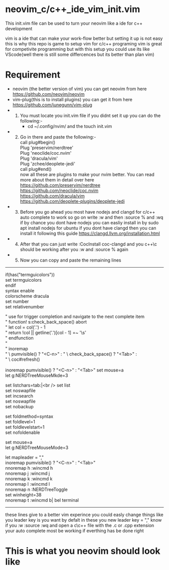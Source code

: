 # neovim_c/c++_ide_vim_init.vim
This init.vim file can be used to turn your neovim like a ide for c++ development

vim is a ide that can make your work-flow better but setting it up is not easy this is why this repo is game to setup vim for c/c++ programing 
vim is great for competivite programming but with this setup you could use its like VScode(well there is still some differcences but its better than plan vim)

# Requirement
* neovim (the better version of vim) you can get neovim from here https://github.com/neovim/neovim
* vim-plug(this is to install plugins) you can get it from here https://github.com/junegunn/vim-plug
* 1. You must locate you init.vim file if you didnt set it up you can do the following:-
      * cd ~/.config/nvim/ and the touch init.vim
* 2. Go in there and paste the following:-<br />
      call plug#begin()<br />
      Plug 'preservim/nerdtree'<br />
      Plug 'neoclide/coc.nvim'<br />
      Plug 'dracula/vim'<br />
      Plug 'zchee/deoplete-jedi'<br />
      call plug#end()<br />
now all these are plugins to make your nvim better. You can read more about them in detail over here<br />
https://github.com/preservim/nerdtree<br />
https://github.com/neoclide/coc.nvim<br />
https://github.com/dracula/vim<br />
https://github.com/deoplete-plugins/deoplete-jedi<br />
* 3. Before you go ahead you most have nodejs and clangd for c/c++ auto complete to work so go on write :w and then :source % and :wq
if by chance you dont have nodejs you can easliy install in by sudo apt install nodejs for ubuntu
if you dont have clangd then you can install it following this guide https://clangd.llvm.org/installation.html
* 4. After that you can just write :CocInstall coc-clangd and you c++\c should be working after you :w and :source % again
* 5. Now you can copy and paste the remaining lines<br />
_______________________________________________________________________________________________________________________
if(has("termguicolors"))<br />
        set termguicolors<br />
endif<br />
syntax enable<br />
colorscheme dracula<br />
set number<br />
set relativenumber<br />

" use <tab> for trigger completion and navigate to the next complete item<br />
" function! s:check_back_space() abort<br />
"   let col = col('.') - 1<br />
"     return !col || getline('.')[col - 1]  =~ '\s'<br />
"     endfunction<br />
"<br />
"     inoremap <silent><expr> <Tab><br />
"           \ pumvisible() ? "\<C-n>" :
"                 \ <SID>check_back_space() ? "\<Tab>" :<br />
"                       \ coc#refresh()<br />
     <br />
inoremap <expr> <Tab> pumvisible() ? "\<C-n>" : "\<Tab>" set mouse=a<br />
let g:NERDTreeMouseMkde=3<br />

set listchars=tab:\|\<br />
set list<br />
set noswapfile<br />
set incsearch<br />
set noswapfile<br />
set nobackup<br />

set foldmethod=syntax<br />
set foldlevel=1<br />
set foldlevelstart=1<br />
set nofoldenable<br />

set mouse=a<br />
let g:NERDTreeMouseMode=3<br />

let mapleader = ","<br />
inoremap <expr> <Tab> pumvisible() ? "\<C-n>" : "\<Tab>"<br />
nnoremap <leader>h :wincmd h<CR><br />
nnoremap <leader>j :wincmd j<CR><br />
nnoremap <leader>k :wincmd k<CR><br />
nnoremap <leader>l :wincmd l<CR><br />
nnoremap <leader>n :NERDTreeToggle<CR><br />
set winheight=38<br />
nnoremap <leader>t :wincmd b\| bel terminal<CR><br />
__________________________________________________________________________________________________________________________
  
 these lines give to a better vim experince you could easly change things like you leader key is you want by defalt in these you new leader key = ","
 know if you :w :source :wq
 and open a c\c++ file with the .c or .cpp extension your auto complete most be working if everthing has be done right<br />
 # This is what you neovim should look like
 
 
